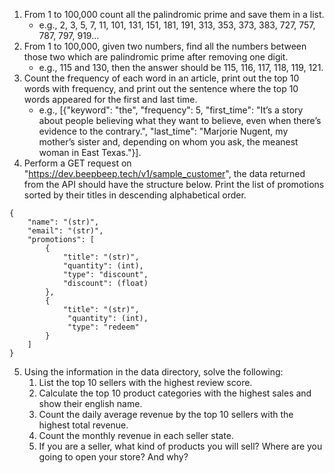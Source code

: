 1. From 1 to 100,000 count all the palindromic prime and save them in a list. 
   - e.g., 2, 3, 5, 7, 11, 101, 131, 151, 181, 191, 313, 353, 373, 383, 727, 757, 787, 797, 919...
2. From 1 to 100,000, given two numbers, find all the numbers between those two which are palindromic prime after removing one digit. 
   - e.g., 115 and 130, then the answer should be 115, 116, 117, 118, 119, 121.
3. Count the frequency of each word in an article, print out the top 10 words with frequency, and print out the sentence where the top 10 words appeared for the first and last time. 
   - e.g., [{"keyword": "the", "frequency": 5, "first_time": "It’s a story about people believing what they want to believe, even when there’s evidence to the contrary.", "last_time": "Marjorie Nugent, my mother’s sister and, depending on whom you ask, the meanest woman in East Texas."}].
4. Perform a GET request on "https://dev.beepbeep.tech/v1/sample_customer", the data returned from the API should have the structure below. Print the list of promotions sorted by their titles in descending alphabetical order. 
```
{
	"name": "(str)",
	"email": "(str)", 
	"promotions": [
		{
			"title": "(str)",
			"quantity": (int),
			"type": "discount",
			"discount": (float)
		},
 		{
			"title": "(str)",
			 "quantity": (int), 
			 "type": "redeem"
		}
	]
}
```
   

5. Using the information in the data directory, solve the following:
   1. List the top 10 sellers with the highest review score.
   2. Calculate the top 10 product categories with the highest sales and show their english name.
   3. Count the daily average revenue by the top 10 sellers with the highest total revenue.
   4. Count the monthly revenue in each seller state.
   5. If you are a seller, what kind of products you will sell? Where are you going to open your store? And why?
